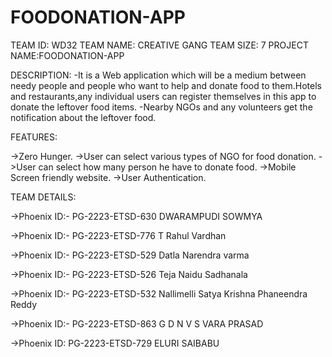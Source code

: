 # FOODONATION-APP

TEAM ID: WD32 
TEAM NAME: CREATIVE GANG 
TEAM SIZE: 7 
PROJECT NAME:FOODONATION-APP 

DESCRIPTION: -It is a Web application which will be a medium between needy people and people who want to help and donate food to them.Hotels and restaurants,any individual users can register themselves in this app to donate the leftover food items. -Nearby NGOs and any volunteers get the notification about the leftover food. 

FEATURES: 

->Zero Hunger. 
->User can select various types of NGO for food donation. 
->User can select how many person he have to donate food. 
->Mobile Screen friendly website. 
->User Authentication. 

TEAM DETAILS:

->Phoenix ID:- PG-2223-ETSD-630  DWARAMPUDI SOWMYA

->Phoenix ID:- PG-2223-ETSD-776  T Rahul Vardhan

->Phoenix ID:- PG-2223-ETSD-529  Datla  Narendra varma

->Phoenix ID:- PG-2223-ETSD-526  Teja Naidu Sadhanala 

->Phoenix ID:- PG-2223-ETSD-532  Nallimelli Satya Krishna Phaneendra Reddy  

->Phoenix ID:- PG-2223-ETSD-863  G D N V S VARA PRASAD  

->Phoenix ID: PG-2223-ETSD-729   ELURI SAIBABU

